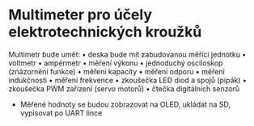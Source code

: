 # Multimeter pro účely elektrotechnických kroužků

Multimetr bude umět:
•	deska bude mít zabudovanou měřící jednotku
•	voltmetr
•	ampérmetr
•	měření výkonu
•	jednoduchý osciloskop (znázornění funkce)
•	měření kapacity
•	měření odporu
•	měření indukčnosti
•	měření frekvence
•	zkoušečka LED diod a spojů (pípák)
•	zkoušečka PWM zařízení (servo motorů)
•	čtečka digitálních senzorů
-	Měřené hodnoty se budou zobrazovat na OLED, ukládat na SD, vypisovat po UART lince
